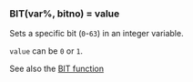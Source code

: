 ### BIT(var%, bitno) = value

Sets a specific bit (`0`-`63`) in an integer variable.

`value` can be `0` or `1`.

See also the [BIT function](../function/bit.md)
